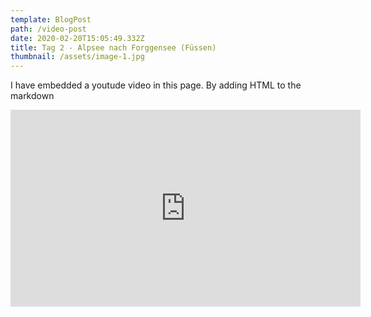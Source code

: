 ```yaml
---
template: BlogPost
path: /video-post
date: 2020-02-20T15:05:49.332Z
title: Tag 2 - Alpsee nach Forggensee (Füssen)
thumbnail: /assets/image-1.jpg
---
```

I have embedded a youtude video in this page. By adding HTML to the markdown

<iframe width="560" height="315" src="https://www.youtube.com/embed/ZZY-Ytrw2co" frameborder="0" allow="accelerometer; autoplay; encrypted-media; gyroscope; picture-in-picture" allowfullscreen></iframe>
